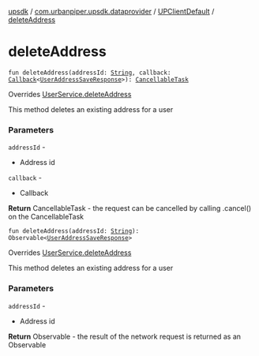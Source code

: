 [upsdk](../../index.md) / [com.urbanpiper.upsdk.dataprovider](../index.md) / [UPClientDefault](index.md) / [deleteAddress](./delete-address.md)

# deleteAddress

`fun deleteAddress(addressId: `[`String`](https://kotlinlang.org/api/latest/jvm/stdlib/kotlin/-string/index.html)`, callback: `[`Callback`](../-callback/index.md)`<`[`UserAddressSaveResponse`](../../com.urbanpiper.upsdk.model.networkresponse/-user-address-save-response/index.md)`>): `[`CancellableTask`](../-cancellable-task/index.md)

Overrides [UserService.deleteAddress](../-user-service/delete-address.md)

This method deletes an existing address for a user

### Parameters

`addressId` -
* Address id

`callback` -
* Callback

**Return**
CancellableTask - the request can be cancelled by calling .cancel() on the CancellableTask

`fun deleteAddress(addressId: `[`String`](https://kotlinlang.org/api/latest/jvm/stdlib/kotlin/-string/index.html)`): Observable<`[`UserAddressSaveResponse`](../../com.urbanpiper.upsdk.model.networkresponse/-user-address-save-response/index.md)`>`

Overrides [UserService.deleteAddress](../-user-service/delete-address.md)

This method deletes an existing address for a user

### Parameters

`addressId` -
* Address id

**Return**
Observable - the result of the network request is returned as an Observable


